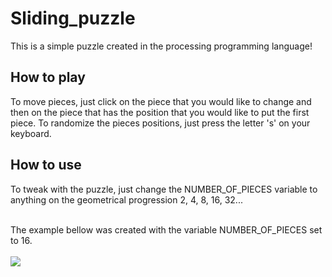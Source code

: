 # Sliding_puzzle
This is a simple puzzle created in the processing programming language!

<h2> How to play </h2>
<p>
  To move pieces, just click on the piece that you would like to change and then on the piece that has the position that you would like to put the first piece. To randomize the pieces positions, just press the letter 's' on your keyboard.
</p>

<h2> How to use </h2>
<p>
  To tweak with the puzzle, just change the NUMBER_OF_PIECES variable to anything on the geometrical progression 2, 4, 8, 16, 32...
</p>

<br>
The example bellow was created with the variable NUMBER_OF_PIECES set to 16.

<br>
<br>
<img src="data/example.gif">
